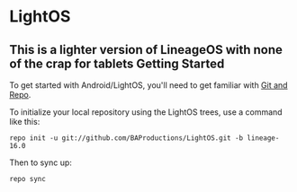 LightOS
===========
This is a lighter version of LineageOS with none of the crap for tablets
Getting Started
---------------

To get started with Android/LightOS, you'll need to get
familiar with [Git and Repo](https://source.android.com/source/using-repo.html).

To initialize your local repository using the LightOS trees, use a command like this:

    repo init -u git://github.com/BAProductions/LightOS.git -b lineage-16.0

Then to sync up:

    repo sync